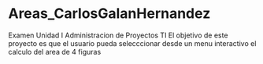 # Areas_CarlosGalanHernandez
Examen Unidad I Administracion de Proyectos TI
El objetivo de este proyecto es que el usuario pueda selecccionar desde un menu interactivo el calculo del area de 4 figuras 

